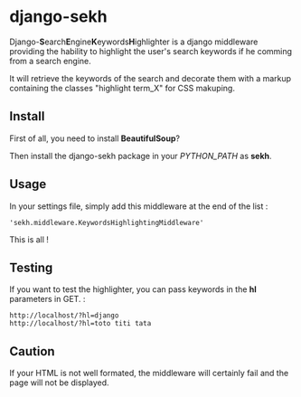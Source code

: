 django-sekh
===========

Django-**S**earch**E**ngine**K**eywords**H**ighlighter is a django middleware
providing the hability to highlight the user's search keywords if he comming
from a search engine.

It will retrieve the keywords of the search and decorate them 
with a **<span>** markup containing the classes "highlight term_X" for CSS makuping.

Install
-------

First of all, you need to install **BeautifulSoup**?

Then install the django-sekh package in your *PYTHON_PATH* as **sekh**.

Usage
-----

In your settings file, simply add this middleware at the end of the list :

    'sekh.middleware.KeywordsHighlightingMiddleware'

This is all !

Testing
-------

If you want to test the highlighter, you can pass keywords in the **hl** parameters in GET. :

    http://localhost/?hl=django
    http://localhost/?hl=toto titi tata

Caution
-------

If your HTML is not well formated, the middleware will certainly fail and the page
will not be displayed.